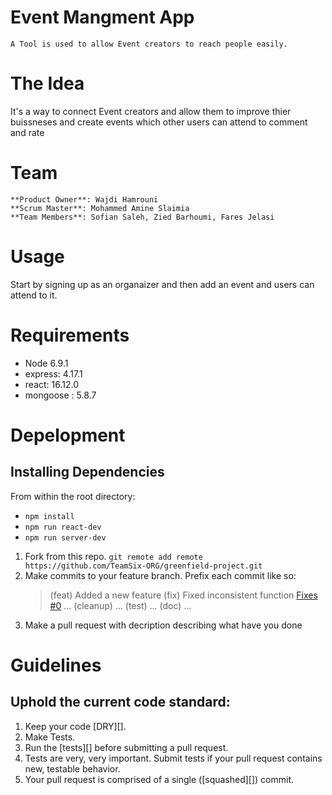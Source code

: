 # Event Mangment App

    A Tool is used to allow Event creators to reach people easily.


# The Idea

It's a way to connect Event creators and allow them to improve thier buissneses and create events which other users can attend to comment and rate

# Team

    **Product Owner**: Wajdi Hamrouni
    **Scrum Master**: Mohammed Amine Slaimia
    **Team Members**: Sofian Saleh, Zied Barhoumi, Fares Jelasi


# Usage

Start by signing up as an organaizer and then add an event and users can attend to it.

# Requirements

- Node 6.9.1
- express: 4.17.1
- react: 16.12.0
- mongoose : 5.8.7

# Depelopment


## Installing Dependencies

From within the root directory:

- `npm install`
- `npm run react-dev`
- `npm run server-dev`




1. Fork from this repo.
   `git remote add remote https://github.com/TeamSix-ORG/greenfield-project.git`
2. Make commits to your feature branch. Prefix each commit like so:
   > (feat) Added a new feature
   > (fix) Fixed inconsistent function [Fixes #0](refactor) ...
   > (cleanup) ...
   > (test) ...
   > (doc) ...
3. Make a pull request with decription describing what have you done

# Guidelines

## Uphold the current code standard:

1. Keep your code [DRY][].
2. Make Tests.
3. Run the [tests][] before submitting a pull request.
4. Tests are very, very important. Submit tests if your pull request contains new, testable behavior.
5. Your pull request is comprised of a single ([squashed][]) commit.

